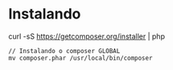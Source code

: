 # Instalando

   curl -sS https://getcomposer.org/installer | php


    // Instalando o composer GLOBAL
    mv composer.phar /usr/local/bin/composer
